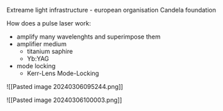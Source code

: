 Extreame light infrastructure - european organisation
Candela foundation

How does a pulse laser work:

- amplify many wavelenghts and superimpose them
- amplifier medium
	- titanium saphire
	- Yb:YAG
- mode locking
	- Kerr-Lens Mode-Locking

![[Pasted image 20240306095244.png]]

![[Pasted image 20240306100003.png]]


